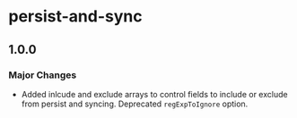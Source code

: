 # persist-and-sync

## 1.0.0

### Major Changes

- Added inlcude and exclude arrays to control fields to include or exclude from persist and syncing. Deprecated `regExpToIgnore` option.
